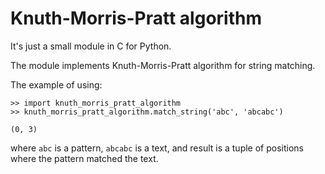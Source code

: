 # Knuth-Morris-Pratt algorithm

It's just a small module in C for Python.

The module implements Knuth-Morris-Pratt algorithm for string matching.

The example of using:

```
>> import knuth_morris_pratt_algorithm
>> knuth_morris_pratt_algorithm.match_string('abc', 'abcabc')

(0, 3)
```

where `abc` is a pattern, `abcabc` is a text, and result is a tuple of positions where the pattern matched the text. 
